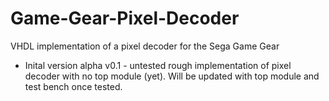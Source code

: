 # Game-Gear-Pixel-Decoder
VHDL implementation of a pixel decoder for the Sega Game Gear

* Inital version alpha v0.1 - untested rough implementation of pixel decoder with no top module (yet). Will be updated with top module and test bench once tested.